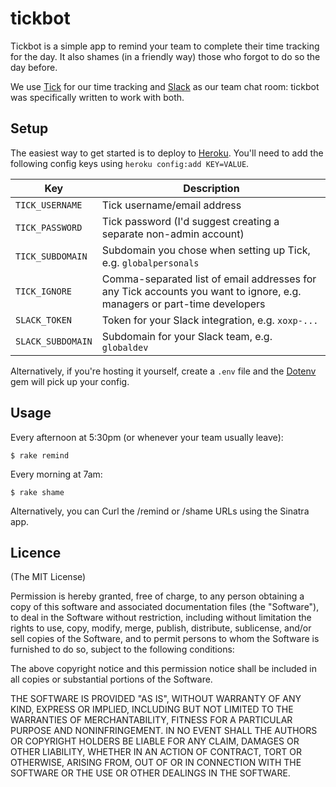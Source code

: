 # tickbot

Tickbot is a simple app to remind your team to complete their time tracking for the day. It also shames (in a friendly way) those who forgot to do so the day before.

We use [Tick](http://www.tickspot.com) for our time tracking and [Slack](https://slack.com) as our team chat room: tickbot was specifically written to work with both.

## Setup

The easiest way to get started is to deploy to [Heroku](http://heroku.com). You'll need to add the following config keys using `heroku config:add KEY=VALUE`.

Key|Description
---|-----------
`TICK_USERNAME`|Tick username/email address
`TICK_PASSWORD`|Tick password (I'd suggest creating a separate non-admin account)
`TICK_SUBDOMAIN`|Subdomain you chose when setting up Tick, e.g. `globalpersonals`
`TICK_IGNORE`|Comma-separated list of email addresses for any Tick accounts you want to ignore, e.g. managers or part-time developers
`SLACK_TOKEN`|Token for your Slack integration, e.g. `xoxp-...`
`SLACK_SUBDOMAIN`|Subdomain for your Slack team, e.g. `globaldev`

Alternatively, if you're hosting it yourself, create a `.env` file and the [Dotenv](https://github.com/bkeepers/dotenv) gem will pick up your config.

## Usage

Every afternoon at 5:30pm (or whenever your team usually leave):

    $ rake remind

Every morning at 7am:

    $ rake shame

Alternatively, you can Curl the /remind or /shame URLs using the Sinatra app.

## Licence

(The MIT License)

Permission is hereby granted, free of charge, to any person obtaining a copy
of this software and associated documentation files (the "Software"), to deal
in the Software without restriction, including without limitation the rights
to use, copy, modify, merge, publish, distribute, sublicense, and/or sell
copies of the Software, and to permit persons to whom the Software is
furnished to do so, subject to the following conditions:

The above copyright notice and this permission notice shall be included in
all copies or substantial portions of the Software.

THE SOFTWARE IS PROVIDED "AS IS", WITHOUT WARRANTY OF ANY KIND, EXPRESS OR
IMPLIED, INCLUDING BUT NOT LIMITED TO THE WARRANTIES OF MERCHANTABILITY,
FITNESS FOR A PARTICULAR PURPOSE AND NONINFRINGEMENT. IN NO EVENT SHALL THE
AUTHORS OR COPYRIGHT HOLDERS BE LIABLE FOR ANY CLAIM, DAMAGES OR OTHER
LIABILITY, WHETHER IN AN ACTION OF CONTRACT, TORT OR OTHERWISE, ARISING FROM,
OUT OF OR IN CONNECTION WITH THE SOFTWARE OR THE USE OR OTHER DEALINGS IN
THE SOFTWARE.
